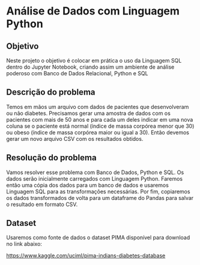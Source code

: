 # Análise de Dados com Linguagem Python

## Objetivo

Neste projeto o objetivo é colocar em prática o uso da Linguagem SQL dentro do Jupyter Notebook, criando assim um ambiente de análise poderoso com Banco de Dados Relacional, Python e SQL

## Descrição do problema

Temos em mãos um arquivo com dados de pacientes que desenvolveram ou não diabetes. Precisamos gerar uma amostra de dados com os pacientes com mais de 50 anos e para cada um deles indicar em uma nova coluna se o paciente está normal (índice de massa corpórea menor que 30) ou obeso (índice de massa corpórea maior ou igual a 30). Então devemos gerar um novo arquivo CSV com os resultados obtidos.

## Resolução do problema

Vamos resolver esse problema com Banco de Dados, Python e SQL. Os dados serão inicialmente carregados com Linguagem Python. Faremos então uma cópia dos dados para um banco de dados e usaremos Linguagem SQL para as transformações necessárias. Por fim, copiaremos os dados transformados de volta para um dataframe do Pandas para salvar o resultado em formato CSV.

## Dataset

Usaremos como fonte de dados o dataset PIMA disponível para download no link abaixo:

https://www.kaggle.com/uciml/pima-indians-diabetes-database
